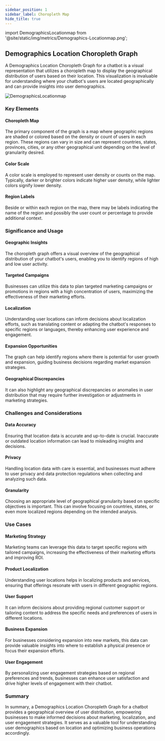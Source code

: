 ```yaml
---
sidebar_position: 1
sidebar_label: Choropleth Map
hide_title: true
---
```


import DemographicsLocationmap from '@site/static/img/metrics/Demographics-Locationmap.png';


## Demographics Location Choropleth Graph

A Demographics Location Choropleth Graph for a chatbot is a visual representation that utilizes a choropleth map to display the geographical distribution of users based on their location. This visualization is invaluable for understanding where your chatbot's users are located geographically and can provide insights into user demographics.

   <img src={DemographicsLocationmap} alt="DemographicsLocationmap" />


### Key Elements

#### Choropleth Map

The primary component of the graph is a map where geographic regions are shaded or colored based on the density or count of users in each region. These regions can vary in size and can represent countries, states, provinces, cities, or any other geographical unit depending on the level of granularity desired.

#### Color Scale

A color scale is employed to represent user density or counts on the map. Typically, darker or brighter colors indicate higher user density, while lighter colors signify lower density.

#### Region Labels

Beside or within each region on the map, there may be labels indicating the name of the region and possibly the user count or percentage to provide additional context.

### Significance and Usage

#### Geographic Insights 

The choropleth graph offers a visual overview of the geographical distribution of your chatbot's users, enabling you to identify regions of high and low user activity.

#### Targeted Campaigns 

Businesses can utilize this data to plan targeted marketing campaigns or promotions in regions with a high concentration of users, maximizing the effectiveness of their marketing efforts.

#### Localization

Understanding user locations can inform decisions about localization efforts, such as translating content or adapting the chatbot's responses to specific regions or languages, thereby enhancing user experience and engagement.

#### Expansion Opportunities

The graph can help identify regions where there is potential for user growth and expansion, guiding business decisions regarding market expansion strategies.

#### Geographical Discrepancies

It can also highlight any geographical discrepancies or anomalies in user distribution that may require further investigation or adjustments in marketing strategies.

### Challenges and Considerations

#### Data Accuracy

Ensuring that location data is accurate and up-to-date is crucial. Inaccurate or outdated location information can lead to misleading insights and decisions.

#### Privacy

Handling location data with care is essential, and businesses must adhere to user privacy and data protection regulations when collecting and analyzing such data.

#### Granularity

Choosing an appropriate level of geographical granularity based on specific objectives is important. This can involve focusing on countries, states, or even more localized regions depending on the intended analysis.

### Use Cases

#### Marketing Strategy

Marketing teams can leverage this data to target specific regions with tailored campaigns, increasing the effectiveness of their marketing efforts and improving ROI.

#### Product Localization

Understanding user locations helps in localizing products and services, ensuring that offerings resonate with users in different geographic regions.

#### User Support

It can inform decisions about providing regional customer support or tailoring content to address the specific needs and preferences of users in different locations.

#### Business Expansion

For businesses considering expansion into new markets, this data can provide valuable insights into where to establish a physical presence or focus their expansion efforts.

#### User Engagement

By personalizing user engagement strategies based on regional preferences and trends, businesses can enhance user satisfaction and drive higher levels of engagement with their chatbot.

### Summary

In summary, a Demographics Location Choropleth Graph for a chatbot provides a geographical overview of user distribution, empowering businesses to make informed decisions about marketing, localization, and user engagement strategies. It serves as a valuable tool for understanding user demographics based on location and optimizing business operations accordingly.